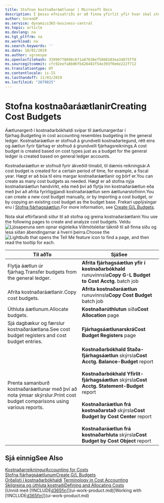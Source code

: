 ```yaml
---
title: Stofnun kostnaðaráætlunar | Microsoft Docs
description: Í þessu efnisatriði er að finna yfirlit yfir hvar skal stofna og greina kostnaðaráætlanir.
author: SorenGP
ms.service: dynamics365-business-central
ms.topic: article
ms.devlang: na
ms.tgt_pltfrm: na
ms.workload: na
ms.search.keywords: ''
ms.date: 10/01/2019
ms.author: sgroespe
ms.openlocfilehash: 33999778898c671a87638ef5868103ea34875ff8
ms.sourcegitcommit: cfc92eefa8b06fb426482f54e393f0e6e222f712
ms.translationtype: HT
ms.contentlocale: is-IS
ms.lasthandoff: 12/03/2019
ms.locfileid: "2879825"
---
```

# <a name="creating-cost-budgets"></a><span data-ttu-id="fe156-103">Stofna kostnaðaráætlanir</span><span class="sxs-lookup"><span data-stu-id="fe156-103">Creating Cost Budgets</span></span>
<span data-ttu-id="fe156-104">Áætlunargerð í kostnaðarbókhaldi svipar til áætlunargerðar í fjárhag.</span><span class="sxs-lookup"><span data-stu-id="fe156-104">Budgeting in cost accounting resembles budgeting in the general ledger.</span></span> <span data-ttu-id="fe156-105">Kostnaðaráætlun er stofnuð á grundvelli kostnaðartegund, rétt eins og áætlun fyrir fjárhag er stofnuð á grundvelli fjárhagsreiknings.</span><span class="sxs-lookup"><span data-stu-id="fe156-105">A cost budget is created based on cost types just as a budget for the general ledger is created based on general ledger accounts.</span></span>  

<span data-ttu-id="fe156-106">Kostnaðaráætlun er stofnuð fyrir ákveðið tímabil, til dæmis reikningsár.</span><span class="sxs-lookup"><span data-stu-id="fe156-106">A cost budget is created for a certain period of time, for example, a fiscal year.</span></span> <span data-ttu-id="fe156-107">Hægt er að búa til eins margar kostnaðaráætlanir og þörf er.</span><span class="sxs-lookup"><span data-stu-id="fe156-107">You can create as many cost budgets as needed.</span></span> <span data-ttu-id="fe156-108">Hægt er að stofna nýja kostnaðaráætlun handvirkt, eða með því að flytja inn kostnaðaráætlun eða með því að afrita fyrirliggjandi kostnaðaráætlun sem áætlunarstofninn.</span><span class="sxs-lookup"><span data-stu-id="fe156-108">You can create a new cost budget manually, or by importing a cost budget, or by copying an existing cost budget as the budget base.</span></span> <span data-ttu-id="fe156-109">Frekari upplýsingar eru í [Stofna fjárhagsáætlun](finance-how-create-budgets.md).</span><span class="sxs-lookup"><span data-stu-id="fe156-109">For more information, see [Create G/L Budgets](finance-how-create-budgets.md).</span></span>

<span data-ttu-id="fe156-110">Nota skal eftirfarandi síður til að stofna og greina kostnaðaráætlanir.</span><span class="sxs-lookup"><span data-stu-id="fe156-110">You use the following pages to create and analyze cost budgets.</span></span> <span data-ttu-id="fe156-111">Veldu ![Ljósaperuna sem opnar eiginleika Viðmótsleitar](media/ui-search/search_small.png "Segðu mér hvað þú vilt gera") táknið til að finna síðu og lesa síðan ábendingarnar á hverri þeirra.</span><span class="sxs-lookup"><span data-stu-id="fe156-111">Choose the ![Lightbulb that opens the Tell Me feature](media/ui-search/search_small.png "Tell me what you want to do") icon to find a page, and then read the tooltip for each.</span></span>

|<span data-ttu-id="fe156-112">Til að</span><span class="sxs-lookup"><span data-stu-id="fe156-112">To</span></span>|<span data-ttu-id="fe156-113">Sjá</span><span class="sxs-lookup"><span data-stu-id="fe156-113">See</span></span>|  
|--------|---------|  
|<span data-ttu-id="fe156-114">Flytja áætlun úr fjárhag.</span><span class="sxs-lookup"><span data-stu-id="fe156-114">Transfer budgets from the general ledger.</span></span>|<span data-ttu-id="fe156-115">**Afrita fjárhagsáætlun yfir í kostnaðarbókhald** runuvinnsla</span><span class="sxs-lookup"><span data-stu-id="fe156-115">**Copy G-L Budget to Cost Acctg.** batch job</span></span>|  
|<span data-ttu-id="fe156-116">Afrita kostnaðaráætlanir.</span><span class="sxs-lookup"><span data-stu-id="fe156-116">Copy cost budgets.</span></span>|<span data-ttu-id="fe156-117">**Afrita kostnaðaráætlun** runuvinnsla</span><span class="sxs-lookup"><span data-stu-id="fe156-117">**Copy Cost Budget** batch job</span></span>|  
|<span data-ttu-id="fe156-118">Úthluta áætlunum.</span><span class="sxs-lookup"><span data-stu-id="fe156-118">Allocate budgets.</span></span>|<span data-ttu-id="fe156-119">**Kostnaðarúthlutun** síða</span><span class="sxs-lookup"><span data-stu-id="fe156-119">**Cost Allocation** page</span></span>|  
|<span data-ttu-id="fe156-120">Sjá dagbækur og færslur kostnaðaráætlana.</span><span class="sxs-lookup"><span data-stu-id="fe156-120">See cost budget registers and cost budget entries.</span></span>|<span data-ttu-id="fe156-121">**Fjárhagsáætlunarskrá**</span><span class="sxs-lookup"><span data-stu-id="fe156-121">**Cost Budget Registers** page</span></span>|  
|<span data-ttu-id="fe156-122">Prenta samanburð kostnaðaráætlunar með því að nota ýmsar skýrslur.</span><span class="sxs-lookup"><span data-stu-id="fe156-122">Print cost budget comparisons using various reports.</span></span>|<span data-ttu-id="fe156-123">**Kostnaðarbókhald Staða-fjárhagsáætlun** skýrsla</span><span class="sxs-lookup"><span data-stu-id="fe156-123">**Cost Acctg. Balance-Budget** report</span></span><br /><br /> <span data-ttu-id="fe156-124">**Kostnaðarbókhald Yfirlit-fjárhagsáætlun** skýrsla</span><span class="sxs-lookup"><span data-stu-id="fe156-124">**Cost Acctg. Statement-Budget** report</span></span><br /><br /> <span data-ttu-id="fe156-125">**Kostnaðaráætlun frá kostnaðarstað** skýrsla</span><span class="sxs-lookup"><span data-stu-id="fe156-125">**Cost Budget by Cost Center** report</span></span><br /><br /> <span data-ttu-id="fe156-126">**Kostnaðaráætlun frá kostnaðarhluta** skýrsla</span><span class="sxs-lookup"><span data-stu-id="fe156-126">**Cost Budget by Cost Object** report</span></span>|  

## <a name="see-also"></a><span data-ttu-id="fe156-127">Sjá einnig</span><span class="sxs-lookup"><span data-stu-id="fe156-127">See Also</span></span>  
[<span data-ttu-id="fe156-128">Kostnaðarreikningur</span><span class="sxs-lookup"><span data-stu-id="fe156-128">Accounting for Costs</span></span>](finance-manage-cost-accounting.md)  
[<span data-ttu-id="fe156-129">Stofna fjárhagsáætlunum</span><span class="sxs-lookup"><span data-stu-id="fe156-129">Create G/L Budgets</span></span>](finance-how-create-budgets.md)  
<span data-ttu-id="fe156-130">[Orðalisti í kostnaðarbókhaldi](finance-terminology-in-cost-accounting.md) </span><span class="sxs-lookup"><span data-stu-id="fe156-130">[Terminology in Cost Accounting](finance-terminology-in-cost-accounting.md) </span></span>  
[<span data-ttu-id="fe156-131">Skilgreina og úthluta kostnaði</span><span class="sxs-lookup"><span data-stu-id="fe156-131">Defining and Allocating Costs</span></span>](finance-define-and-allocate-costs.md)  
<span data-ttu-id="fe156-132">[Unnið með [!INCLUDE[d365fin](includes/d365fin_md.md)]](ui-work-product.md)</span><span class="sxs-lookup"><span data-stu-id="fe156-132">[Working with [!INCLUDE[d365fin](includes/d365fin_md.md)]](ui-work-product.md)</span></span>
